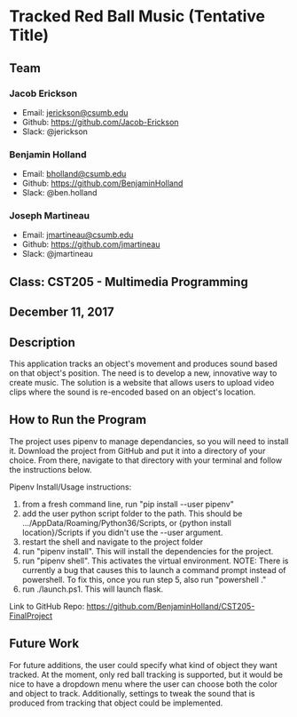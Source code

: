 # Tracked Red Ball Music (Tentative Title)

## Team
### Jacob Erickson
* Email: jerickson@csumb.edu
* Github: https://github.com/Jacob-Erickson
* Slack: @jerickson

### Benjamin Holland
* Email: bholland@csumb.edu
* Github: https://github.com/BenjaminHolland
* Slack: @ben.holland

### Joseph Martineau
* Email: jmartineau@csumb.edu
* Github: https://github.com/jmartineau
* Slack: @jmartineau

## Class: CST205 - Multimedia Programming

## December 11, 2017

## Description
This application tracks an object's movement and produces sound based on that object's position.
The need is to develop a new, innovative way to create music. The solution is a website that allows
users to upload video clips where the sound is re-encoded based on an object's location.

## How to Run the Program
The project uses pipenv to manage dependancies, so you will need to install it.
Download the project from GitHub and put it into a directory of your choice.
From there, navigate to that directory with your terminal and follow the instructions below.

Pipenv Install/Usage instructions:
1. from a fresh command line, run "pip install --user pipenv"
2. add the user python script folder to the path. This should be  .../AppData/Roaming/Python36/Scripts, or {python install location}/Scripts if you didn't use the --user argument.
3. restart the shell and navigate to the project folder
4. run "pipenv install". This will install the dependencies for the project.
5. run "pipenv shell". This activates the virtual environment.
NOTE: There is currently a bug that causes this to launch a command prompt instead of powershell. To fix this, once you run step 5, also run "powershell ."
6. run ./launch.ps1. This will launch flask.

Link to GitHub Repo: https://github.com/BenjaminHolland/CST205-FinalProject

## Future Work
For future additions, the user could specify what kind of object they want tracked. At the moment, only red ball tracking
is supported, but it would be nice to have a dropdown menu where the user can choose both the color and object to track.
Additionally, settings to tweak the sound that is produced from tracking that object could be implemented.

